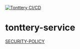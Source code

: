 [![Tonttery CI/CD](https://github.com/fragaLY/tonttery-service/actions/workflows/tonterry-service.yml/badge.svg?branch=main)](https://github.com/fragaLY/tonttery-service/actions/workflows/tonterry-service.yml)
# tonttery-service

[SECURITY-POLICY](/SECURITY.MD)
